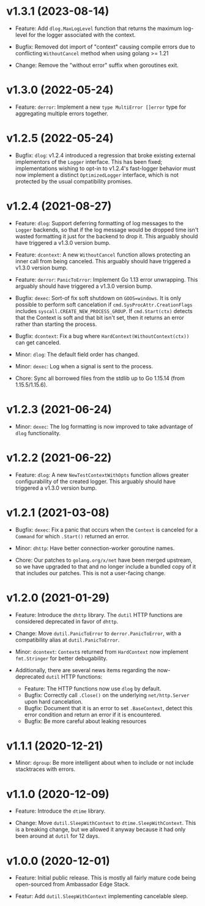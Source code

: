 # v1.3.1 (2023-08-14)

 - Feature: Add `dlog.MaxLogLevel` function that returns the maximum
   log-level for the logger associated with the context.

 - Bugfix: Removed dot import of "context" causing compile errors due
   to conflicting `WithoutCancel` method when using golang >= 1.21

 - Change: Remove the "without error" suffix when goroutines exit.

# v1.3.0 (2022-05-24)

 - Feature: `derror`: Implement a new `type MultiError []error` type
   for aggregating multiple errors together.

# v1.2.5 (2022-05-24)

 - Bugfix: `dlog`: v1.2.4 introduced a regression that broke existing
   external implementors of the `Logger` interface.  This has been
   fixed; implementations wishing to opt-in to v1.2.4's fast-logger
   behavior must now implement a distinct `OptimizedLogger` interface,
   which is not protected by the usual compatibility promises.

# v1.2.4 (2021-08-27)

 - Feature: `dlog`: Support deferring formatting of log messages to
   the `Logger` backends, so that if the log message would be dropped
   time isn't wasted formatting it just for the backend to drop it.
   This arguably should have triggered a v1.3.0 version bump.

 - Feature: `dcontext`: A new `WithoutCancel` function allows
   protecting an inner call from being canceled.  This arguably should
   have triggered a v1.3.0 version bump.

 - Feature: `derror`: `PanicToError`: Implement Go 1.13 error
   unwrapping.  This arguably should have triggered a v1.3.0 version
   bump.

 - Bugfix: `dexec`: Sort-of fix soft shutdown on `GOOS=windows`.  It
   is only possible to perform soft cancelation if
   `cmd.SysProcAttr.CreationFlags` includes
   `syscall.CREATE_NEW_PROCESS_GROUP`.  If `cmd.Start(ctx)` detects
   that the Context is soft and that bit isn't set, then it returns an
   error rather than starting the process.

 - Bugfix: `dcontext`: Fix a bug where
   `HardContext(WithoutContext(ctx))` can get canceled.

 - Minor: `dlog`: The default field order has changed.

 - Minor: `dexec`: Log when a signal is sent to the process.

 - Chore: Sync all borrowed files from the stdlib up to Go 1.15.14
   (from 1.15.5/1.15.6).

# v1.2.3 (2021-06-24)

 - Minor: `dexec`: The log formatting is now improved to take
   advantage of `dlog` functionality.

# v1.2.2 (2021-06-22)

 - Feature: `dlog`: A new `NewTestContextWithOpts` function allows
   greater configurability of the created logger.  This arguably
   should have triggered a v1.3.0 version bump.

# v1.2.1 (2021-03-08)

 - Bugfix: `dexec`: Fix a panic that occurs when the `Context` is
   canceled for a `Command` for which `.Start()` returned an error.

 - Minor: `dhttp`: Have better connection-worker goroutine names.

 - Chore: Our patches to `golang.org/x/net` have been merged upstream,
   so we have upgraded to that and no longer include a bundled copy of
   it that includes our patches.  This is not a user-facing change.

# v1.2.0 (2021-01-29)

 - Feature: Introduce the `dhttp` library.  The `dutil` HTTP functions
   are considered deprecated in favor of `dhttp`.

 - Change: Move `dutil.PanicToError` to `derror.PanicToError`, with a
   compatibility alias at `dutil.PanicToError`.

 - Minor: `dcontext`: `Context`s returned from `HardContext` now
   implement `fmt.Stringer` for better debugability.

 - Additionally, there are several news items regarding the
   now-deprecated `dutil` HTTP functions:

    + Feature: The HTTP functions now use `dlog` by default.
    + Bugfix: Correctly call `.Close()` on the underlying
      `net/http.Server` upon hard cancelation.
    + Bugfix: Document that it is an error to set `.BaseContext`, detect
      this error condition and return an error if it is encountered.
    + Bugfix: Be more careful about leaking resources

# v1.1.1 (2020-12-21)

 - Minor: `dgroup`: Be more intelligent about when to include or not
   include stacktraces with errors.

# v1.1.0 (2020-12-09)

 - Feature: Introduce the `dtime` library.

 - Change: Move `dutil.SleepWithContext` to `dtime.SleepWithContext`.
   This is a breaking change, but we allowed it anyway because it had
   only been around at `dutil` for 12 days.

# v1.0.0 (2020-12-01)

 - Feature: Initial public release.  This is mostly all fairly mature
   code being open-sourced from Ambassador Edge Stack.

 - Featur: Add `dutil.SleepWithContext` implementing cancelable
   sleep.
